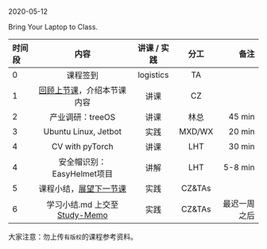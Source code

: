 2020-05-12

Bring Your Laptop to Class. 

| 时间段   |  内容     |  讲课 / 实践     |   分工  |   备注       |
| :---     | :----:    |   :----:    |    :----:    |       ---: |
|   0      | 课程签到     |  logistics   |     TA     |        |
|   1      | [回顾上节课](../WW11/WW11-stis-plan.md)，介绍本节课内容 |    讲课     |   CZ   |      |
|   2      | 产业调研：treeOS |  讲课    |   林总  |  45 min     |
|   3      | Ubuntu Linux, Jetbot |  实践    |  MXD/WX   |  20 min     |
|   4      | CV with pyTorch |  讲课    |    LHT    |  30 min      |
|   4      | 安全帽识别：EasyHelmet项目 |   讲解   |  LHT |  5-8 min |
|   5      | 课程小结，[展望下一节课](../WW14/WW14-stis-plan.md)   |  实践    |     CZ&TAs     |      |
|   6      | 学习小结.md 上交至[Study-Memo](../../Study-Memo)   |  实践    |     CZ&TAs     |   最迟一周之后     |


大家注意：勿上传``有版权``的课程参考资料。
